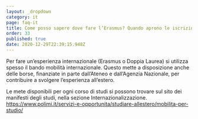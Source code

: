 ```yaml
---
layout: _dropdown
category: it
page: faq-it
title: Come posso sapere dove fare l’Erasmus? Quando aprono le iscrizioni? 🛫
order: 33
published: true
date: 2020-12-29T22:39:15.948Z
---
```

Per fare un’esperienza internazionale (Erasmus o Doppia Laurea) si utilizza spesso il bando mobilità internazionale. Questo mette a disposizione anche delle borse, finanziate in parte dall’Ateneo e dall’Agenzia Nazionale, per contribuire a svolgere l’esperienza all’estero.

Le mete disponibili per ogni corso di studi si possono trovare sul sito dei manifesti degli studi, nella sezione Internazionalizzazione.\
<https://www.polimi.it/servizi-e-opportunita/studiare-allestero/mobilita-per-studio/>